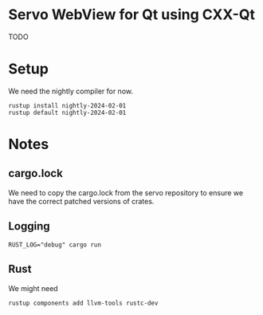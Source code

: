 <!--
SPDX-FileCopyrightText: 2024 Klarälvdalens Datakonsult AB, a KDAB Group company <info@kdab.com>
SPDX-FileContributor: Andrew Hayzen <andrew.hayzen@kdab.com>

SPDX-License-Identifier: MPL-2.0
-->

# Servo WebView for Qt using CXX-Qt

TODO

# Setup

We need the nightly compiler for now.

```console
rustup install nightly-2024-02-01
rustup default nightly-2024-02-01
```

# Notes

## cargo.lock

We need to copy the cargo.lock from the servo repository to ensure we have the correct patched versions of crates.

## Logging

```console
RUST_LOG="debug" cargo run
```

## Rust

We might need

```console
rustup components add llvm-tools rustc-dev
```
